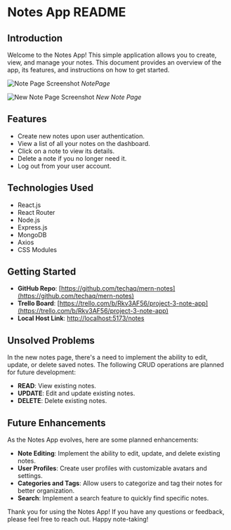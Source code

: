 # Notes App README

## Introduction

Welcome to the Notes App! This simple application allows you to create, view, and manage your notes. This document provides an overview of the app, its features, and instructions on how to get started.

![Note Page Screenshot](link-to-note-page-screenshot)
_NotePage_

![New Note Page Screenshot](link-to-new-note-page-screenshot)
_New Note Page_

## Features

- Create new notes upon user authentication.
- View a list of all your notes on the dashboard.
- Click on a note to view its details.
- Delete a note if you no longer need it.
- Log out from your user account.

## Technologies Used

- React.js
- React Router
- Node.js
- Express.js
- MongoDB
- Axios
- CSS Modules

## Getting Started

- **GitHub Repo**: [https://github.com/techaq/mern-notes](https://github.com/techaq/mern-notes)
- **Trello Board**: [https://trello.com/b/Rkv3AF56/project-3-note-app](https://trello.com/b/Rkv3AF56/project-3-note-app)
- **Local Host Link**: [http://localhost:5173/notes](http://localhost:5173/notes)

## Unsolved Problems

In the new notes page, there's a need to implement the ability to edit, update, or delete saved notes. The following CRUD operations are planned for future development:

- **READ**: View existing notes.
- **UPDATE**: Edit and update existing notes.
- **DELETE**: Delete existing notes.

## Future Enhancements

As the Notes App evolves, here are some planned enhancements:

- **Note Editing**: Implement the ability to edit, update, and delete existing notes.
- **User Profiles**: Create user profiles with customizable avatars and settings.
- **Categories and Tags**: Allow users to categorize and tag their notes for better organization.
- **Search**: Implement a search feature to quickly find specific notes.

Thank you for using the Notes App! If you have any questions or feedback, please feel free to reach out. Happy note-taking!
